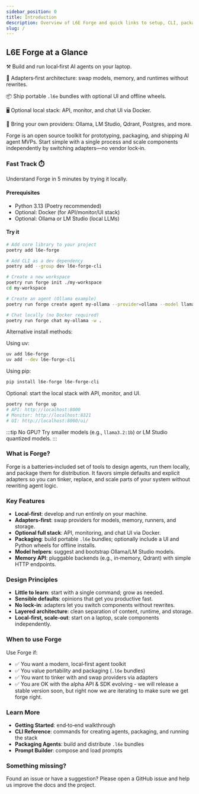 ```yaml
---
sidebar_position: 0
title: Introduction
description: Overview of L6E Forge and quick links to setup, CLI, packaging, and prompting.
slug: /
---
```


## L6E Forge at a Glance

⚒️ Build and run local‑first AI agents on your laptop.

🔌 Adapters‑first architecture: swap models, memory, and runtimes without rewrites.

📦 Ship portable `.l6e` bundles with optional UI and offline wheels.

🖥️ Optional local stack: API, monitor, and chat UI via Docker.

🧩 Bring your own providers: Ollama, LM Studio, Qdrant, Postgres, and more.

Forge is an open source toolkit for prototyping, packaging, and shipping AI agent MVPs. Start simple with a single process and scale components independently by switching adapters—no vendor lock‑in.

### Fast Track ⏱️
Understand Forge in 5 minutes by trying it locally.

#### Prerequisites
- Python 3.13 (Poetry recommended)
- Optional: Docker (for API/monitor/UI stack)
- Optional: Ollama or LM Studio (local LLMs)

#### Try it
```bash
# Add core library to your project
poetry add l6e-forge

# Add CLI as a dev dependency
poetry add --group dev l6e-forge-cli

# Create a new workspace
poetry run forge init ./my-workspace
cd my-workspace

# Create an agent (Ollama example)
poetry run forge create agent my-ollama --provider=ollama --model llama3.2:3b

# Chat locally (no Docker required)
poetry run forge chat my-ollama -w .
```

Alternative install methods:

Using uv:

```bash
uv add l6e-forge
uv add --dev l6e-forge-cli
```

Using pip:

```bash
pip install l6e-forge l6e-forge-cli
```

Optional: start the local stack with API, monitor, and UI.
```bash
poetry run forge up
# API: http://localhost:8000
# Monitor: http://localhost:8321
# UI: http://localhost:8000/ui/
```

:::tip
No GPU? Try smaller models (e.g., `llama3.2:1b`) or LM Studio quantized models.
:::

### What is Forge?
Forge is a batteries‑included set of tools to design agents, run them locally, and package them for distribution. It favors simple defaults and explicit adapters so you can tinker, replace, and scale parts of your system without rewriting agent logic.

### Key Features
- **Local‑first**: develop and run entirely on your machine.
- **Adapters‑first**: swap providers for models, memory, runners, and storage.
- **Optional full stack**: API, monitoring, and chat UI via Docker.
- **Packaging**: build portable `.l6e` bundles; optionally include a UI and Python wheels for offline installs.
- **Model helpers**: suggest and bootstrap Ollama/LM Studio models.
- **Memory API**: pluggable backends (e.g., in‑memory, Qdrant) with simple HTTP endpoints.

### Design Principles
- **Little to learn**: start with a single command; grow as needed.
- **Sensible defaults**: opinions that get you productive fast.
- **No lock‑in**: adapters let you switch components without rewrites.
- **Layered architecture**: clean separation of content, runtime, and storage.
- **Local‑first, scale‑out**: start on a laptop, scale components independently.

### When to use Forge
Use Forge if:
- ✅ You want a modern, local‑first agent toolkit
- ✅ You value portability and packaging (`.l6e` bundles)
- ✅ You want to tinker with and swap providers via adapters
- ✅ You are OK with the alpha API & SDK evolving - we will release a stable version soon, but right now we are iterating to make sure we get forge right.

### Learn More
- **Getting Started**: end‑to‑end walkthrough
- **CLI Reference**: commands for creating agents, packaging, and running the stack
- **Packaging Agents**: build and distribute `.l6e` bundles
- **Prompt Builder**: compose and load prompts

### Something missing?
Found an issue or have a suggestion? Please open a GitHub issue and help us improve the docs and the project.
